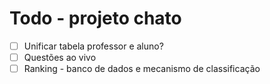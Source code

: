 # Todo - projeto chato

- [ ] Unificar tabela professor e aluno?
- [ ] Questões ao vivo
- [ ] Ranking - banco de dados e mecanismo de classificação